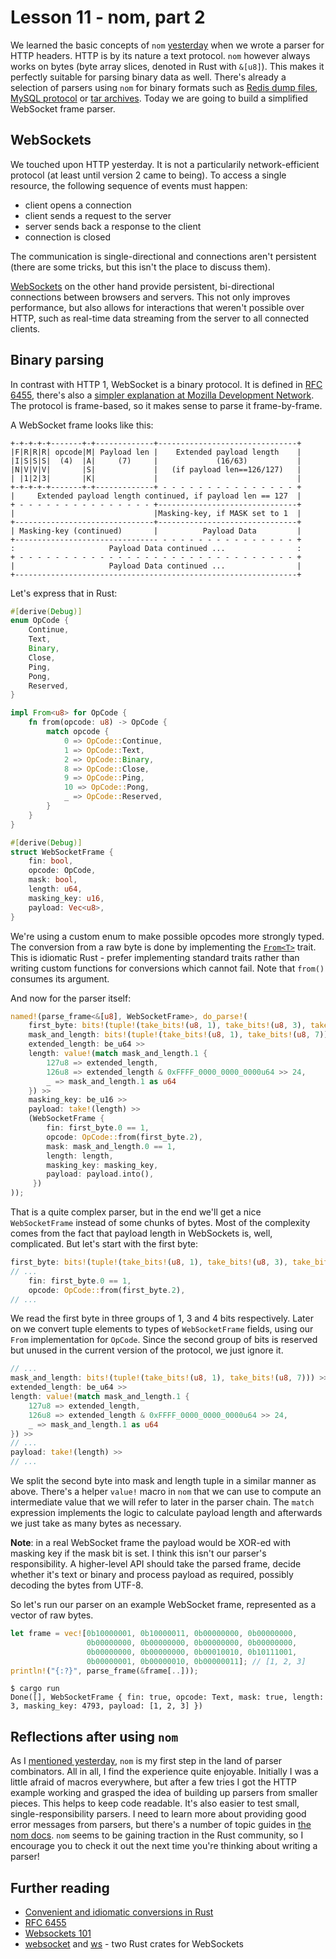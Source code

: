 # Lesson 11 - nom, part 2

We learned the basic concepts of `nom`
[yesterday](https://siciarz.net/24-days-rust-nom-part-1/)
when we wrote a parser for HTTP headers. HTTP is by its nature a text protocol.
`nom` however always works on bytes (byte array slices, denoted in Rust with
`&[u8]`). This makes it perfectly suitable for parsing binary data as well.
There's already a selection of parsers using `nom` for binary formats such as
[Redis dump files](https://github.com/badboy/rdb-rs),
[MySQL protocol](https://github.com/blackbeam/rust-mysql-simple/blob/master/src/parser.rs)
or  [tar archives](https://crates.io/crates/tar-parser). Today we are going
to build a simplified WebSocket frame parser.

WebSockets
----------

We touched upon HTTP yesterday. It is not a particularily network-efficient
protocol (at least until version 2 came to being). To access a single
resource, the following sequence of events must happen:

 - client opens a connection
 - client sends a request to the server
 - server sends back a response to the client
 - connection is closed

The communication is single-directional and connections aren't persistent
(there are some tricks, but this isn't the place to discuss them).

[WebSockets](https://developer.mozilla.org/en-US/docs/Web/API/WebSockets_API)
on the other hand provide persistent, bi-directional connections between
browsers and servers. This not only improves performance, but also allows
for interactions that weren't possible over HTTP, such as real-time data
streaming from the server to all connected clients.

Binary parsing
--------------

In contrast with HTTP 1, WebSocket is a binary protocol. It is defined in
 [RFC 6455](https://tools.ietf.org/html/rfc6455), there's also a
[simpler explanation at Mozilla Development Network](https://developer.mozilla.org/en-US/docs/Web/API/WebSockets_API/Writing_WebSocket_servers).
The protocol is frame-based, so it makes sense to parse it frame-by-frame.

A WebSocket frame looks like this:

```text
+-+-+-+-+-------+-+-------------+-------------------------------+
|F|R|R|R| opcode|M| Payload len |    Extended payload length    |
|I|S|S|S|  (4)  |A|     (7)     |             (16/63)           |
|N|V|V|V|       |S|             |   (if payload len==126/127)   |
| |1|2|3|       |K|             |                               |
+-+-+-+-+-------+-+-------------+ - - - - - - - - - - - - - - - +
|     Extended payload length continued, if payload len == 127  |
+ - - - - - - - - - - - - - - - +-------------------------------+
|                               |Masking-key, if MASK set to 1  |
+-------------------------------+-------------------------------+
| Masking-key (continued)       |          Payload Data         |
+-------------------------------- - - - - - - - - - - - - - - - +
:                     Payload Data continued ...                :
+ - - - - - - - - - - - - - - - - - - - - - - - - - - - - - - - +
|                     Payload Data continued ...                |
+---------------------------------------------------------------+
```

Let's express that in Rust:

```rust
#[derive(Debug)]
enum OpCode {
    Continue,
    Text,
    Binary,
    Close,
    Ping,
    Pong,
    Reserved,
}

impl From<u8> for OpCode {
    fn from(opcode: u8) -> OpCode {
        match opcode {
            0 => OpCode::Continue,
            1 => OpCode::Text,
            2 => OpCode::Binary,
            8 => OpCode::Close,
            9 => OpCode::Ping,
            10 => OpCode::Pong,
            _ => OpCode::Reserved,
        }
    }
}

#[derive(Debug)]
struct WebSocketFrame {
    fin: bool,
    opcode: OpCode,
    mask: bool,
    length: u64,
    masking_key: u16,
    payload: Vec<u8>,
}
```

We're using a custom enum to make possible opcodes more strongly typed. The
conversion from a raw byte is done by implementing the
[`From<T>`](https://doc.rust-lang.org/std/convert/trait.From.html) trait.
This is idiomatic Rust - prefer implementing standard traits rather than
writing custom functions for conversions which cannot fail. Note that `from()`
consumes its argument.

And now for the parser itself:

```rust
named!(parse_frame<&[u8], WebSocketFrame>, do_parse!(
    first_byte: bits!(tuple!(take_bits!(u8, 1), take_bits!(u8, 3), take_bits!(u8, 4))) >>
    mask_and_length: bits!(tuple!(take_bits!(u8, 1), take_bits!(u8, 7))) >>
    extended_length: be_u64 >>
    length: value!(match mask_and_length.1 {
        127u8 => extended_length,
        126u8 => extended_length & 0xFFFF_0000_0000_0000u64 >> 24,
        _ => mask_and_length.1 as u64
    }) >>
    masking_key: be_u16 >>
    payload: take!(length) >>
    (WebSocketFrame {
        fin: first_byte.0 == 1,
        opcode: OpCode::from(first_byte.2),
        mask: mask_and_length.0 == 1,
        length: length,
        masking_key: masking_key,
        payload: payload.into(),
     })
));
```

That is a quite complex parser, but in the end we'll get a nice `WebSocketFrame`
instead of some chunks of bytes. Most of the complexity comes from the fact
that payload length in WebSockets is, well, complicated. But let's start
with the first byte:

```rust
first_byte: bits!(tuple!(take_bits!(u8, 1), take_bits!(u8, 3), take_bits!(u8, 4))) >>
// ...
    fin: first_byte.0 == 1,
    opcode: OpCode::from(first_byte.2),
// ...
```

We read the first byte in three groups of 1, 3 and 4 bits respectively.
Later on we convert tuple elements to types of `WebSocketFrame` fields, using
our `From` implementation for `OpCode`. Since the second group of bits is
reserved but unused in the current version of the protocol, we just ignore it.

```rust
// ...
mask_and_length: bits!(tuple!(take_bits!(u8, 1), take_bits!(u8, 7))) >>
extended_length: be_u64 >>
length: value!(match mask_and_length.1 {
    127u8 => extended_length,
    126u8 => extended_length & 0xFFFF_0000_0000_0000u64 >> 24,
    _ => mask_and_length.1 as u64
}) >>
// ...
payload: take!(length) >>
// ...
```

We split the second byte into mask and length tuple in a similar manner as
above. There's a helper `value!` macro in `nom` that we can use to compute
an intermediate value that we will refer to later in the parser chain. The
`match` expression implements the logic to calculate payload length and
afterwards we just take as many bytes as necessary.

**Note**: in a real WebSocket frame the payload would be XOR-ed with
masking key if the mask bit is set. I think this isn't our parser's
responsibility. A higher-level API should take the parsed frame,
decide whether it's text or binary and process payload as required, possibly
decoding the bytes from UTF-8.

So let's run our parser on an example WebSocket frame, represented as a vector
of raw bytes.

```rust
let frame = vec![0b10000001, 0b10000011, 0b00000000, 0b00000000,
                 0b00000000, 0b00000000, 0b00000000, 0b00000000,
                 0b00000000, 0b00000000, 0b00010010, 0b10111001,
                 0b00000001, 0b00000010, 0b00000011]; // [1, 2, 3]
println!("{:?}", parse_frame(&frame[..]));
```

```text
$ cargo run
Done([], WebSocketFrame { fin: true, opcode: Text, mask: true, length: 3, masking_key: 4793, payload: [1, 2, 3] })
```

Reflections after using `nom`
-----------------------------

As I [mentioned yesterday](https://siciarz.net/24-days-rust-nom-part-1/),
`nom` is my first step in the land of parser combinators. All in all,
I find the experience quite enjoyable. Initially I was a little afraid
of macros everywhere, but after a few tries I got the HTTP example working
and grasped the idea of building up parsers from smaller pieces. This helps
to keep code readable. It's also easier to test small, single-responsibility
parsers. I need to learn more about providing good error messages from
parsers, but there's a number of topic guides in
[the nom docs](http://rust.unhandledexpression.com/nom/).
`nom` seems to be gaining traction in the Rust community, so I encourage
you to check it out the next time you're thinking about writing a parser!

Further reading
---------------

 - [Convenient and idiomatic conversions in Rust](https://ricardomartins.cc/2016/08/03/convenient_and_idiomatic_conversions_in_rust)
 - [RFC 6455](https://tools.ietf.org/html/rfc6455)
 - [Websockets 101](http://lucumr.pocoo.org/2012/9/24/websockets-101/)
 - [websocket](https://crates.io/crates/websocket) and [ws](https://crates.io/crates/ws) - two Rust crates for WebSockets